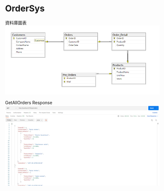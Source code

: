 # OrderSys

資料庫圖表  
![image](https://github.com/HomelessNeet/OrderSys/blob/main/DB.PNG)

GetAllOrders Response  
![image](https://github.com/HomelessNeet/OrderSys/blob/main/GerAllOrders.PNG)
